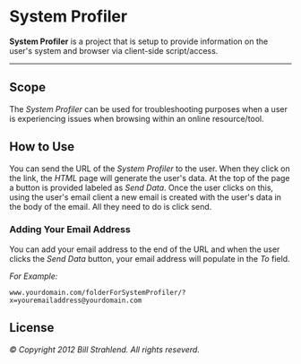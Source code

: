 # System Profiler #
**System Profiler** is a project that is setup to provide information on the user's system and browser via client-side script/access.

---

## Scope ##
The *System Profiler* can be used for troubleshooting purposes when a user is experiencing issues when browsing within an online resource/tool.

## How to Use ##
You can send the URL of the *System Profiler* to the user. When they click on the link, the *HTML* page will generate the user's data. At the top of the page a button is provided labeled as *Send Data*. Once the user clicks on this, using the user's email client a new email is created with the user's data in the body of the email. All they need to do is click send.

### Adding Your Email Address ###
You can add your email address to the end of the URL and when the user clicks the *Send Data* button, your email address will populate in the *To* field.

*For Example:*
    
    www.yourdomain.com/folderForSystemProfiler/?x=youremailaddress@yourdomain.com

## License ##
*&copy; Copyright 2012 Bill Strahlend. All rights reseverd.*